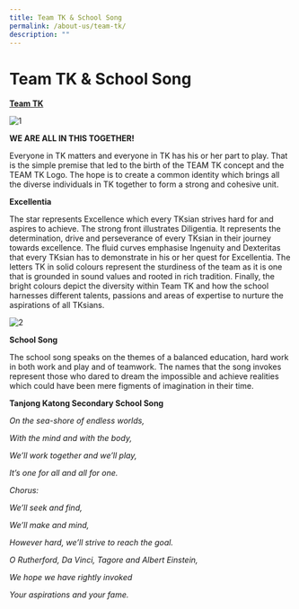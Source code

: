 ```yaml
---
title: Team TK & School Song
permalink: /about-us/team-tk/
description: ""
---
```

# Team TK & School Song
<b><u>Team TK</u></b>

![1](https://tanjongkatongsec.moe.edu.sg/wp-content/uploads/2016/12/1-3.jpg)

**WE ARE ALL IN THIS TOGETHER!**

Everyone in TK matters and everyone in TK has his or her part to play. That is the simple premise that led to the birth of the TEAM TK concept and the TEAM TK Logo. The hope is to create a common identity which brings all the diverse individuals in TK together to form a strong and cohesive unit.

**Excellentia**

The star represents Excellence which every TKsian strives hard for and aspires to achieve. The strong front illustrates Diligentia. It represents the determination, drive and perseverance of every TKsian in their journey towards excellence. The fluid curves emphasise Ingenuity and Dexteritas that every TKsian has to demonstrate in his or her quest for Excellentia. The letters TK in solid colours represent the sturdiness of the team as it is one that is grounded in sound values and rooted in rich tradition. Finally, the bright colours depict the diversity within Team TK and how the school harnesses different talents, passions and areas of expertise to nurture the aspirations of all TKsians.

![2](https://tanjongkatongsec.moe.edu.sg/wp-content/uploads/2016/12/2-1.jpg)

**School Song**

The school song speaks on the themes of a balanced education, hard work in both work and play and of teamwork. The names that the song invokes represent those who dared to dream the impossible and achieve realities which could have been mere figments of imagination in their time.

**Tanjong Katong Secondary School Song**

_On the sea-shore of endless worlds,_

_With the mind and with the body,_

_We’ll work together and we’ll play,_

_It’s one for all and all for one._

_Chorus:_

_We’ll seek and find,_

_We’ll make and mind,_

_However hard, we’ll strive to reach the goal._

_O Rutherford, Da Vinci, Tagore and Albert Einstein,_

_We hope we have rightly invoked_

_Your aspirations and your fame._
